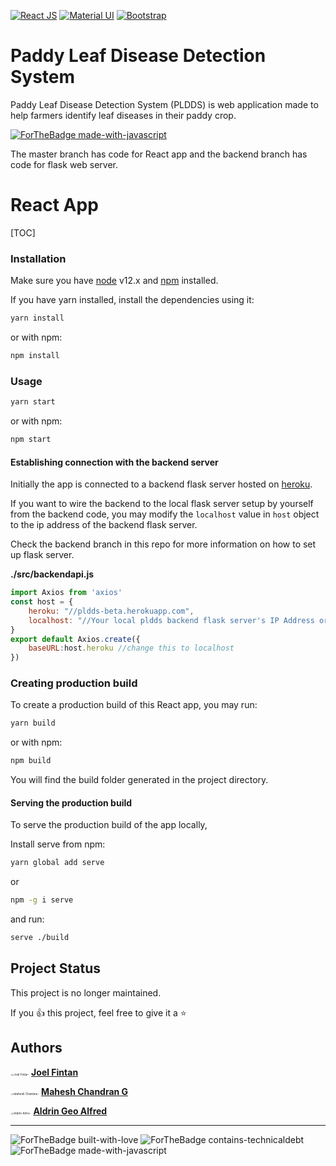 [![React JS](https://img.shields.io/static/v1?label=React&message=16.13.0&color=61DBFB&style=for-the-badge&logo=React)](https://reactjs.org/) [![Material UI](https://img.shields.io/static/v1?label=Material%20UI&message=4.9.5&color=0081CA&style=for-the-badge&logo=material-ui)](https://material-ui.com/) [![Bootstrap](https://img.shields.io/static/v1?label=React-Bootstrap&message=1.0.1&color=61dafb&style=for-the-badge&logo=bootstrap)](https://react-bootstrap.github.io/)

# Paddy Leaf Disease Detection System

Paddy Leaf Disease Detection System (PLDDS) is web application made to help farmers identify leaf diseases in their paddy crop.

[![ForTheBadge made-with-javascript](http://ForTheBadge.com/images/badges/check-it-out.svg)](https://joelfinz.github.io/pldds)

The master branch has code for React app and the backend branch has code for flask web server.

# React App

[TOC]



### Installation

Make sure you have [node](https://nodejs.org/en/) v12.x and [npm](https://www.npmjs.com/) installed.

If you have yarn installed, install the dependencies using it:

```bash
yarn install
```

or with npm:

```bash
npm install
```



### Usage

```bash
yarn start
```

or with npm:

```bash
npm start
```



#### Establishing connection with the backend server

Initially the app is connected to a backend flask server hosted on [heroku](https://www.heroku.com
).

If you want to wire the backend to the local flask server setup by yourself from the backend code, you may modify the `localhost` value in `host` object to the ip address of the backend flask server.

Check the backend branch in this repo for more information on how to set up flask server.

**./src/backendapi.js**

```javascript
import Axios from 'axios'
const host = {
    heroku: "//pldds-beta.herokuapp.com",
    localhost: "//Your local pldds backend flask server's IP Address or 127.0.0.1:5000(localhost)"
}
export default Axios.create({
    baseURL:host.heroku //change this to localhost
})
```



### Creating production build

To create a production build of this React app, you may run:

```bash
yarn build
```

or with npm:

```bash
npm build
```

You will find the build folder generated in the project directory.



#### Serving the production build

To serve the production build of the app locally, 

Install serve from npm:

```bash
yarn global add serve
```

or

```bash
npm -g i serve
```

and run:

```bash
serve ./build
```



## Project Status

This project is no longer maintained.

If you :thumbsup: this project, feel free to give it a :star:

## Authors

<img src="https://avatars2.githubusercontent.com/u/17685134?s=100&amp;v=4" alt="Joel Fintan" style="zoom: 33%;border-radius:50%" /> **[Joel Fintan](https://github.com/joelfinz)**

<img src="https://avatars1.githubusercontent.com/u/35261932?s=100&amp;v=4" alt="Mahesh Chandran" style="zoom:33%;border-radius:50%" /> **[Mahesh Chandran G](https://github.com/mahesh147)**

<img src="https://avatars1.githubusercontent.com/u/25857829?s=100&amp;v=4" alt="Aldrin Alfred" style="zoom:33%;border-radius:50%" /> **[Aldrin Geo Alfred](https://github.com/aldrinalfred)**



------

![ForTheBadge built-with-love](http://ForTheBadge.com/images/badges/built-with-love.svg) ![ForTheBadge contains-technicaldebt](http://ForTheBadge.com/images/badges/contains-technical-debt.svg) ![ForTheBadge made-with-javascript](http://ForTheBadge.com/images/badges/made-with-javascript.svg)

